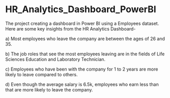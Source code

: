 # HR_Analytics_Dashboard_PowerBI
The project creating a dashboard in Power BI using a Employees dataset. 
Here are some key insights from the HR Analytics Dashboard-

a) Most employees who leave the company are between the ages of 26 and 35.

b) The job roles that see the most employees leaving are in the fields of Life Sciences Education and Laboratory Technician.

c) Employees who have been with the company for 1 to 2 years are more likely to leave compared to others.

d) Even though the average salary is 6.5k, employees who earn less than that are more likely to leave the company.
